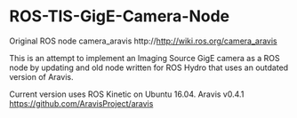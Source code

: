 # ROS-TIS-GigE-Camera-Node
Original ROS node camera_aravis
http://http://wiki.ros.org/camera_aravis

This is an attempt to implement an Imaging Source GigE camera as a ROS node
by updating and old node written for ROS Hydro that uses an outdated version of Aravis.

Current version uses ROS Kinetic on Ubuntu 16.04.
Aravis v0.4.1
https://github.com/AravisProject/aravis
 
